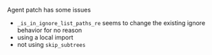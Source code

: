 Agent patch has some issues
- `_is_in_ignore_list_paths_re` seems to change the existing ignore behavior for no reason
- using a local import
- not using `skip_subtrees`